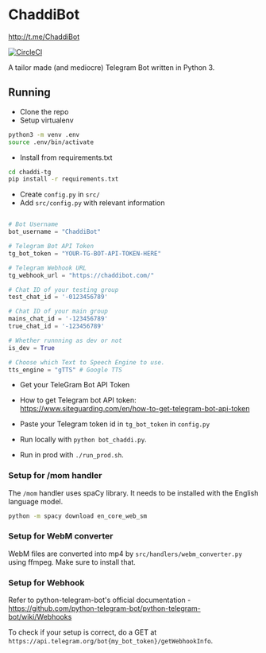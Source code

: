 # ChaddiBot
http://t.me/ChaddiBot

[![CircleCI](https://circleci.com/gh/arkits/chaddi-tg/tree/master.svg?style=svg)](https://circleci.com/gh/arkits/chaddi-tg/tree/master)

A tailor made (and mediocre) Telegram Bot written in Python 3.

## Running

* Clone the repo
* Setup virtualenv

```bash
python3 -m venv .env
source .env/bin/activate
```

* Install from requirements.txt
```bash
cd chaddi-tg
pip install -r requirements.txt
```
* Create `config.py` in `src/`
* Add `src/config.py` with relevant information


```python

# Bot Username
bot_username = "ChaddiBot"

# Telegram Bot API Token
tg_bot_token = "YOUR-TG-BOT-API-TOKEN-HERE"

# Telegram Webhook URL
tg_webhook_url = "https://chaddibot.com/"

# Chat ID of your testing group
test_chat_id = '-0123456789'

# Chat ID of your main group
mains_chat_id = '-123456789'
true_chat_id = '-123456789'

# Whether runnning as dev or not
is_dev = True

# Choose which Text to Speech Engine to use.
tts_engine = "gTTS" # Google TTS

```
* Get your TeleGram Bot API Token
* How to get Telegram bot API token: https://www.siteguarding.com/en/how-to-get-telegram-bot-api-token
* Paste your Telegram token id in `tg_bot_token` in `config.py`


* Run locally with `python bot_chaddi.py`.
* Run in prod with `./run_prod.sh`.

### Setup for /mom handler

The `/mom` handler uses spaCy library. It needs to be installed with the English language model.

```bash 
python -m spacy download en_core_web_sm
```

### Setup for WebM converter

WebM files are converted into mp4 by `src/handlers/webm_converter.py` using ffmpeg. Make sure to install that. 

### Setup for Webhook

Refer to python-telegram-bot's official documentation - https://github.com/python-telegram-bot/python-telegram-bot/wiki/Webhooks

To check if your setup is correct, do a GET at ` https://api.telegram.org/bot{my_bot_token}/getWebhookInfo `.


